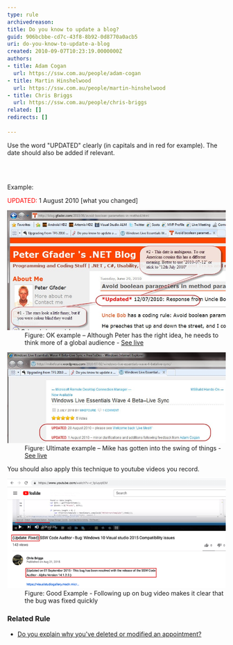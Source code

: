 ```yaml
---
type: rule
archivedreason: 
title: Do you know to update a blog?
guid: 906bcbbe-cd7c-43f8-8b92-0d8770a0acb5
uri: do-you-know-to-update-a-blog
created: 2010-09-07T10:23:19.0000000Z
authors:
- title: Adam Cogan
  url: https://ssw.com.au/people/adam-cogan
- title: Martin Hinshelwood
  url: https://ssw.com.au/people/martin-hinshelwood
- title: Chris Briggs
  url: https://ssw.com.au/people/chris-briggs
related: []
redirects: []

---
```



<p class="ssw15-rteElement-P">​Use the word "UPDATED​" clearly (in capitals and in red for example). The date should also be added if relevant.<br></p>
<br><excerpt class='endintro'></excerpt><br>
<p>Example:<br></p><p class="ssw15-rteElement-GreyBox">
   <span style="color:#ff0000;">​UPDATED:</span> 1 August 2010 [what you changed]<br></p><dl class="image"><dt> 
      <img src="RulesBloggingUpdate_OKPeter.jpg" alt="" /> 
   </dt><dd>Figure: OK example – Although Peter has the right idea, he needs to think more of a global audience - 
      <a href="http://blog.gfader.com/2010/06/avoid-boolean-parameters-in-method.html">See live</a></dd></dl><dl class="goodImage"><dt> 
      <img title="image" alt="image" src="RulesBloggingUpdate_UltimateMike.jpg" /> 
   </dt><dd>Figure: Ultimate example – Mike has gotten into the swing of things - 
      <a href="http://mikefourie.wordpress.com/2010/07/02/windows-live-essentials-wave-4-betalive-sync/">See live</a></dd></dl><p>You should also apply this technique to youtube videos you record.​</p><dl class="goodImage"><dt> 
      <img src="UpdatedYoutubeTitle.png" alt="UpdatedYoutubeTitle.png" /> 
   </dt><dd>Figure: Good Example - Following up on bug video makes it clear that the bug was fixed quickly<br></dd></dl><h3>​Related Rule</h3><ul><li>​<a href=/appointments-do-you-explain-why-youve-deleted-or-modified-an-appointment>Do you explain why you've deleted or modified an appointment?</a></li></ul>


